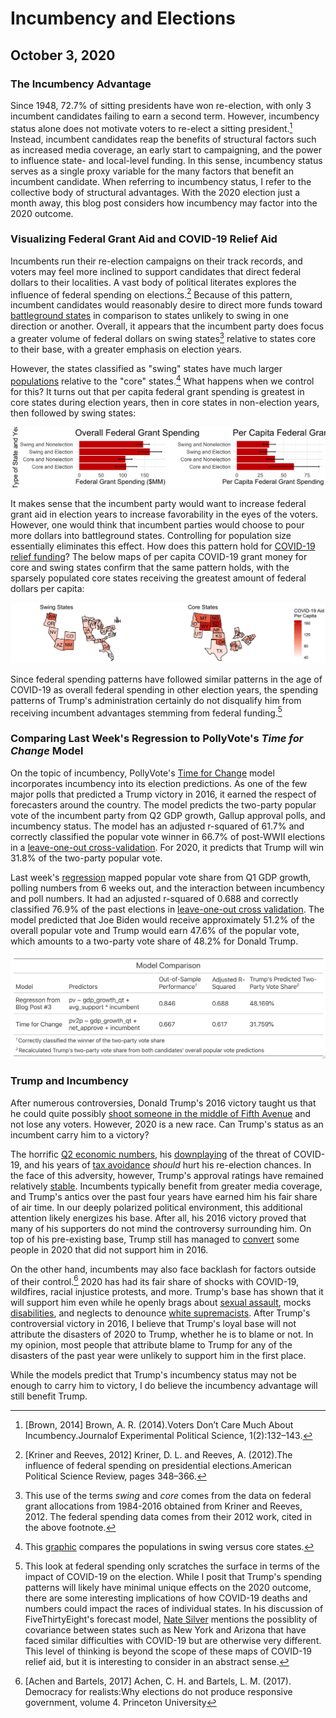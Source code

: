 # Incumbency and Elections
## October 3, 2020


### The Incumbency Advantage

Since 1948, 72.7% of sitting presidents have won re-election, with only 3 incumbent candidates failing to earn a second term. However, incumbency status alone does not motivate voters to re-elect a sitting president.[^incumbent-advantage] Instead, incumbent candidates reap the benefits of structural factors such as increased media coverage, an early start to campaigning, and the power to influence state- and local-level funding. In this sense, incumbency status serves as a single proxy variable for the many factors that benefit an incumbent candidate. When referring to incumbency status, I refer to the collective body of structural advantages. With the 2020 election just a month away, this blog post considers how incumbency may factor into the 2020 outcome.

### Visualizing Federal Grant Aid and COVID-19 Relief Aid

Incumbents run their re-election campaigns on their track records, and voters may feel more inclined to support candidates that direct federal dollars to their localities. A vast body of political literates explores the influence of federal spending on elections.[^Kriner-and-Reeves] Because of this pattern, incumbent candidates would reasonably desire to direct more funds toward [battleground states](../posts/intro.md) in comparison to states unlikely to swing in one direction or another. Overall, it appears that the incumbent party does focus a greater volume of federal dollars on swing states[^swing] relative to states core to their base, with a greater emphasis on election years.

However, the states classified as "swing" states have much larger [populations](https://www.census.gov/data/datasets/time-series/demo/popest/2010s-state-total.html) relative to the "core" states.[^population-comparison] What happens when we control for this? It turns out that per capita federal grant spending is greatest in core states during election years, then in core states in non-election years, then followed by swing states:

![Figure 1](../figures/incumbency/grant_spend_type.jpg)

It makes sense that the incumbent party would want to increase federal grant aid in election years to increase favorability in the eyes of the voters. However, one would think that incumbent parties would choose to pour more dollars into battleground states. Controlling for population size essentially eliminates this effect. How does this pattern hold for [COVID-19 relief funding](https://taggs.hhs.gov/coronavirus)? The below maps of per capita COVID-19 grant money for core and swing states confirm that the same pattern holds, with the sparsely populated core states receiving the greatest amount of federal dollars per capita:

![Figure 2](../figures/incumbency/covid_type_aid.jpg)

Since federal spending patterns have followed similar patterns in the age of COVID-19 as overall federal spending in other election years, the spending patterns of Trump's administration certainly do not disqualify him from receiving incumbent advantages stemming from federal funding.[^covid-correlation]

### Comparing Last Week's Regression to PollyVote's *Time for Change* Model

On the topic of incumbency, PollyVote's [Time for Change](https://pollyvote.com/en/components/models/retrospective/fundamentals-plus-models/time-for-change-model/) model incorporates incumbency into its election predictions. As one of the few major polls that predicted a Trump victory in 2016, it earned the respect of forecasters around the country. The model predicts the two-party popular vote of the incumbent party from Q2 GDP growth, Gallup approval polls, and incumbency status. The model has an adjusted r-squared of 61.7% and correctly classified the popular vote winner in 66.7% of post-WWII elections in a [leave-one-out cross-validation](../figures/incumbency_tfc_leave_one_out.html). For 2020, it predicts that Trump will win 31.8% of the two-party popular vote.


Last week's [regression](../figures/polling/both_regression.jpeg) mapped popular vote share from Q1 GDP growth, polling numbers from 6 weeks out, and the interaction between incumbency and poll numbers. It had an adjusted r-squared of 0.688 and correctly classified 76.9% of the past elections in [leave-one-out cross validation](../figures/polling/both_model_classification.html). The model predicted that Joe Biden would receive approximately 51.2% of the overall popular vote and Trump would earn 47.6% of the popular vote, which amounts to a two-party vote share of 48.2% for Donald Trump. 

![Figure 3](../figures/incumbency/model_comparison.jpeg)

### Trump and Incumbency

After numerous controversies, Donald Trump's 2016 victory taught us that he could quite possibly [shoot someone in the middle of Fifth Avenue](https://www.washingtonpost.com/politics/trump-recorded-having-extremely-lewd-conversation-about-women-in-2005/2016/10/07/3b9ce776-8cb4-11e6-bf8a-3d26847eeed4_story.html) and not lose any voters. However, 2020 is a new race. Can Trump's status as an incumbent carry him to a victory? 

The horrific [Q2 economic numbers](https://www.bea.gov/news/2020/gross-domestic-product-2nd-quarter-2020-advance-estimate-and-annual-update), his [downplaying](https://abcnews.go.com/Politics/trump-admitted-deliberately-played-coronavirus-threat-reports/story?id=72904348) of the threat of COVID-19, and his years of [tax avoidance](https://www.nytimes.com/interactive/2020/09/27/us/donald-trump-taxes.html) *should* hurt his re-election chances. In the face of this adversity, however, Trump's approval ratings have remained relatively [stable](https://www.pewresearch.org/fact-tank/2020/08/24/trumps-approval-ratings-so-far-are-unusually-stable-and-deeply-partisan/). Incumbents typically benefit from greater media coverage, and Trump's antics over the past four years have earned him his fair share of air time. In our deeply polarized political environment, this additional attention likely energizes his base. After all, his 2016 victory proved that many of his supporters do not mind the controversy surrounding him. On top of his pre-existing base, Trump still has managed to [convert](https://www.thecrimson.com/article/2020/9/30/harvard-republicans-endorse-trump/) some people in 2020 that did not support him in 2016.

On the other hand, incumbents may also face backlash for factors outside of their control.[^shark-attacks] 2020 has had its fair share of shocks with COVID-19, wildfires, racial injustice protests, and more. Trump's base has shown that it will support him even while he openly brags about [sexual assault](https://www.washingtonpost.com/politics/trump-recorded-having-extremely-lewd-conversation-about-women-in-2005/2016/10/07/3b9ce776-8cb4-11e6-bf8a-3d26847eeed4_story.html), mocks [disabilities](https://time.com/4531902/marlee-matlin-donald-trump-deaf-retarded-comment/), and neglects to denounce [white supremacists](https://www.nytimes.com/2020/09/30/us/politics/trump-debate-white-supremacy.html). After Trump's controversial victory in 2016, I believe that Trump's loyal base will not attribute the disasters of 2020 to Trump, whether he is to blame or not. In my opinion, most people that attribute blame to Trump for any of the disasters of the past year were unlikely to support him in the first place.

While the models predict that Trump's incumbency status may not be enough to carry him to victory, I do believe the incumbency advantage will still benefit Trump.



[^incumbent-advantage]: [Brown, 2014] Brown, A. R. (2014).Voters Don’t Care Much About Incumbency.Journalof Experimental Political Science, 1(2):132–143.

[^Kriner-and-Reeves]: [Kriner and Reeves, 2012] Kriner, D. L. and Reeves, A. (2012).The influence of federal spending on presidential elections.American Political Science Review, pages 348–366.

[^swing]: This use of the terms *swing* and *core* comes from the data on federal grant allocations from 1984-2016 obtained from Kriner and Reeves, 2012. The federal spending data comes from their 2012 work, cited in the above footnote.

[^population-comparison]: This [graphic](../figures/incumbency/state_type_populations.jpg) compares the populations in swing versus core states.

[^covid-correlation]: This look at federal spending only scratches the surface in terms of the impact of COVID-19 on the election. While I posit that Trump's spending patterns will likely have minimal unique effects on the 2020 outcome, there are some interesting implications of how COVID-19 deaths and numbers could impact the races of individual states. In his discussion of FiveThirtyEight's forecast model, [Nate Silver](https://fivethirtyeight.com/features/how-fivethirtyeights-2020-presidential-forecast-works-and-whats-different-because-of-covid-19/) mentions the possiblity of covariance between states such as New York and Arizona that have faced similar difficulties with COVID-19 but are otherwise very different. This level of thinking is beyond the scope of these maps of COVID-19 relief aid, but it is interesting to consider in an abstract sense.

[^shark-attacks]: [Achen and Bartels, 2017] Achen, C. H. and Bartels, L. M. (2017). Democracy for realists:Why elections do not produce responsive government, volume 4.  Princeton University


